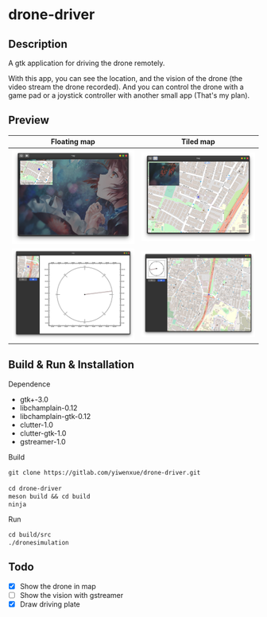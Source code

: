# drone-driver

## Description

A gtk application for driving the drone remotely.

With this app, you can see the location, and the vision of the drone (the video stream the drone recorded). And you can control the drone with a game pad or a joystick controller with another small app (That's my plan). 

## Preview

|               Floating map                |                          Tiled map                           |
| :----------------------------------------------------------: | :----------------------------------------------------------: |
| ![mapfloat](data/screen/mapfloat.png) | ![mapexpand](data/screen/mapexpand.png) |
| ![](data/screen/driveplate_map_float.png) | ![driveplate_map_tiled](data/screen/driveplate_map_tiled.png) |

## Build & Run & Installation

Dependence

- gtk+-3.0
- libchamplain-0.12
- libchamplain-gtk-0.12
- clutter-1.0
- clutter-gtk-1.0
- gstreamer-1.0

Build

```shell
git clone https://gitlab.com/yiwenxue/drone-driver.git

cd drone-driver
meson build && cd build
ninja 
```

Run

```shell
cd build/src
./dronesimulation
```

## Todo

- [x] Show the drone in map
- [ ] Show the vision with gstreamer
- [x] Draw driving plate 
